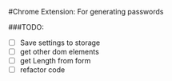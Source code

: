 #Chrome Extension: For generating passwords

###TODO:
* [ ] Save settings to storage
* [ ] get other dom elements
* [ ] get Length from form
* [ ] refactor code
